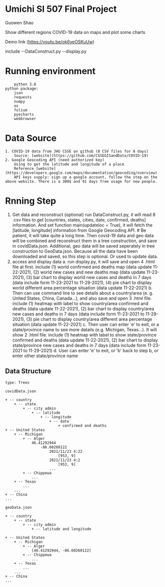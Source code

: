 # Umichi SI 507 Final Project
Guowen Shao

Show different regions COVID-19 data on maps and plot some charts

Demo link (https://youtu.be/ok6veOSKuUw)

include
    --DataConstruct.py
    --display.py

# Running environment

        python 3.8
    python package:
        json
        requests
        numpy
        os
        folium
        pyecharts
        webbrowser

# Data Source

    1. COVID-19 data from JHU CSSE on github (8 CSV files for 8 days)
        Source: [website](https://github.com/CSSEGISandData/COVID-19)
    2. Google Geocoding API (need authorized key)
        Using to get the latitude and longitude of a place
        Reference [website](https://developers.google.com/maps/documentation/geocoding/overview)
        API keys supply: sign up a google account, follow the step on the above website. There is a 300$ and 91 days free usage for new people.

# Rnning Step

1. Get data and reconstruct (optional)
    run DataConstruct.py, it will read 8 .csv files to get [countries, states, cities, date, confirmed, deaths] information. And set function main(updateloc = True), it will fetch the [latitude, longitude] information from Google Geocoding API. # Be patient, it will take quite a long time. Then covid-19 data and geo data will be combined and reconstruct them in a tree construction, and save in covidData.json. Additional, geo data will be saved seperately in tree construction to GeoData.json.
    Because all the data have been downloaded and saved, so this step is optional. Or used to update data.
2. access and display data
    a. run display.py, it will save and open 4 .html file at first. include 
        (1) world confirmed and deaths map (data update 11-22-2021), 
        (2) world new cases and new deaths map (data update 11-23-2021), 
        (3) bar chart to display world new cases and deaths in 7 days (data include form 11-23-2021 to 11-29-2021), 
        (4) pie chart to display world different area percentage situation (data update 11-22-2021)
    b. Then can use command line to see details about a country/area (e. g. United States, China, Canada...), and also save and open 3 .html file. include
        (1) heatmap with label to show country/area confirmed and deaths (data update 11-22-2021), 
        (2) bar chart to display country/area new cases and deaths in 7 days (data include form 11-23-2021 to 11-29-2021), 
        (3) pie chart to display country/area different area percentage situation (data update 11-22-2021)
    c. Then user can enter 'e' to exit, or a state/province name to see more datails (e.g. Michigan, Texas...). It will show 2 .html file. include
        (1) heatmap with label to show state/province confirmed and deaths (data update 11-22-2021), 
        (2) bar chart to display state/province new cases and deaths in 7 days (data include form 11-23-2021 to 11-29-2021)
    d. User can enter 'e' to exit, or 'b' back to step b, or enter other state/province name

## Data Structure
    type: Trees
    
    covidData.json

    + -- country
        + -- state
            + -- city admin
                + -- latitude
                    + -- longitude
                        + -- date
                            + confirmed and deaths
    + -- United States
        + -- Michigan
            + -- Alger
                46.41292944	
                    -86.60260122
                        2021/11/23 4:22
                            [953, 9]
                        2021/11/23 4:2
                            [953, 9]
                        ...
            + -- Chippewa
                ...
        + -- Texas
            ...
        ...
    + -- China
    ...

    geoData.json
    
    + -- country
        + -- state
            + -- city admin
                + -- latitude and longitude

    + -- United States
        + -- Michigan
            + -- Alger
                [46.41292944, -86.60260122]
            + -- Chippewa
                ...
        + -- Texas
            ...
        ...
    + -- China
    ...



